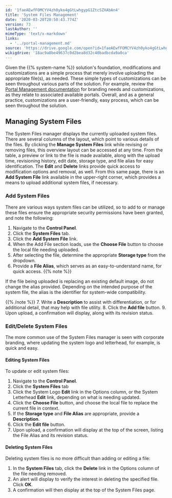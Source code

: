 ```yaml
---
id: '1faeAEwfFOMCYV4zh0yko4gGtLwhgypG1ZtcSZXAbAn4'
title: 'System Files Management'
date: '2020-03-20T20:50:43.774Z'
version: 73
lastAuthor: ''
mimeType: 'text/x-markdown'
links:
  - '../portal-management.md'
source: 'https://drive.google.com/open?id=1faeAEwfFOMCYV4zh0yko4gGtLwhgypG1ZtcSZXAbAn4'
wikigdrive: '18ac9a8be49637c0d2bea8d32c40badbcda9a0ca'
---
```

Given the {{% system-name %}} solution's foundation, modifications and customizations are a simple process that merely involve uploading the appropriate file(s), as needed. These simple types of customizations can be seen throughout various parts of the solution. For example, review the [Portal Management documentation](../portal-management.md) for branding needs and customizations, as they relate to associated available portals. Overall, and as a general practice, customizations are a user-friendly, easy process, which can be seen throughout the solution.

## Managing System Files

The System Files manager displays the currently uploaded system files. There are several columns of the layout, which point to various details of the files. By clicking the **Manage System Files** link while revising or removing files, this overview layout can be accessed at any time. From the table, a preview or link to the file is made available, along with the upload time, revisioning history, edit date, storage type, and file alias for easy identification. The **Edit** and **Delete** links provide quick access to modification options and removal, as well. From this same page, there is an **Add System File** link available in the upper-right corner, which provides a means to upload additional system files, if necessary.

### Add System Files

There are various ways system files can be utilized, so to add to or manage these files ensure the appropriate security permissions have been granted, and note the following:

1. Navigate to the <strong>Control Panel</strong>.
2. Click the <strong>System Files</strong> tab.
3. Click the <strong>Add System File</strong> link.
4. When the Add File section loads, use the <strong>Choose File</strong> button to choose the local file needing uploaded.
5. After selecting the file, determine the appropriate <strong>Storage type</strong> from the dropdown.
6. Provide a <strong>File Alias</strong>, which serves as an easy-to-understand name, for quick access.
{{% note %}}

If the file being uploaded is replacing an existing default image, do not change the alias provided. Depending on the intended purpose of the system file, the alias is the identifier for system-wide compatibility.

{{% /note %}}
7. Write a <strong>Description</strong> to assist with differentiation, or for additional detail, that may help with file utility.
8. Click the <strong>Add file</strong> button.
9. Upon upload, a confirmation will display, along with its revision status.

### Edit/Delete System Files

The more common use of the System Files manager is seen with corporate branding, where updating the system logo and letterhead, for example, is quick and easy.

#### Editing System Files

To update or edit system files:

1. Navigate to the <strong>Control Panel</strong>.
2. Click the <strong>System Files</strong> tab
3. Click the System Logo <strong>Edit</strong> link in the Options column, or the System Letterhead <strong>Edit</strong> link, depending on what is needing updated.
4. Click the <strong>Choose File</strong> button, and choose the local file to replace the current file in context.
5. If the <strong>Storage type</strong> and <strong>File Alias</strong> are appropriate, provide a <strong>Description</strong>.
6. Click the <strong>Edit file</strong> button.
7. Upon upload, a confirmation will display at the top of the screen, listing the File Alias and its revision status.

#### Deleting System Files

Deleting system files is no more difficult than adding or editing a file:

1. In the <strong>System Files</strong> tab, click the <strong>Delete</strong> link in the Options column of the file needing removed.
2. An alert will display to verify the interest in deleting the specified file. Click <strong>OK</strong>.
3. A confirmation will then display at the top of the System Files page.
